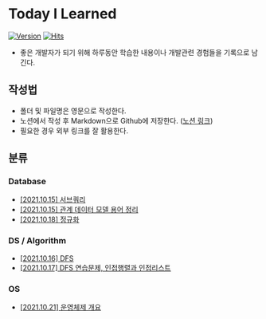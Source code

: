 # Today I Learned

[![Version](https://img.shields.io/badge/version-2021.10.15-red.svg)](./CHANGELOG)  [![Hits](https://hits.seeyoufarm.com/api/count/incr/badge.svg?url=https%3A%2F%2Fgithub.com%2Fgnlenfn%2FTIL&count_bg=%2379C83D&title_bg=%23555555&icon=&icon_color=%23E7E7E7&title=hits&edge_flat=false)](https://hits.seeyoufarm.com)

* 좋은 개발자가 되기 위해 하루동안 학습한 내용이나 개발관련 경험들을 기록으로 남긴다.

## 작성법
- 폴더 및 파일명은 영문으로 작성한다.
- 노션에서 작성 후 Markdown으로 Github에 저장한다. ([노션 링크](https://gnlenfn.notion.site/TIL-23bf89d56c3c427995f6b008e4f051dd))
- 필요한 경우 외부 링크를 잘 활용한다.

## 분류
### Database
- [[2021.10.15] 서브쿼리](https://github.com/gnlenfn/TIL/blob/main/Database/Subquery.md)
- [[2021.10.15] 관계 데이터 모델 용어 정리](https://github.com/gnlenfn/TIL/blob/main/Database/database_terms.md)
- [[2021.10.18] 정규화](https://github.com/gnlenfn/TIL/blob/main/Database/Normalization.md)

### DS / Algorithm
- [[2021.10.16] DFS](https://github.com/gnlenfn/TIL/blob/main/DS%26Algorithm/DFS.md)
- [[2021.10.17] DFS 연습문제, 인접행렬과 인접리스트](https://github.com/gnlenfn/TIL/blob/main/DS%26Algorithm/%5BProgrammers%5DNetwork.md)

### OS
- [[2021.10.21] 운영체제 개요](https://github.com/gnlenfn/TIL/blob/main/OS/OS_intro.md)